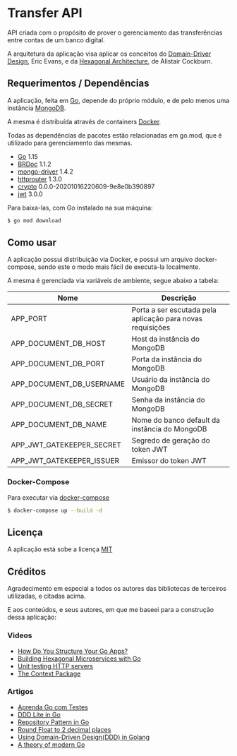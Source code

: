 # Transfer API

API criada com o propósito de prover o gerenciamento das transferências entre contas
de um banco digital.

A arquitetura da aplicação visa aplicar os conceitos do [Domain-Driver Design](https://www.amazon.com.br/Domain-Driven-Design-Eric-Evans/dp/8550800651),
Eric Evans, e da [Hexagonal Architecture](https://fideloper.com/hexagonal-architecture), de Alistair Cockburn.

## Requerimentos / Dependências
A aplicação, feita em [Go](https://golang.org/), depende do próprio módulo, e de pelo
menos uma instância [MongoDB](https://docs.mongodb.com/v4.2/).

A mesma é distribuída através de containers [Docker](https://docs.docker.com/).

Todas as dependências de pacotes estão relacionadas em go.mod, que é utilizado para 
gerenciamento das mesmas.

- [Go](https://golang.org/dl/) 1.15
- [BRDoc](https://github.com/Nhanderu/brdoc) 1.1.2
- [mongo-driver](https://github.com/mongodb/mongo-go-driver) 1.4.2
- [httprouter](https://github.com/julienschmidt/httprouter) 1.3.0
- [crypto](https://golang.org/x/crypto) 0.0.0-20201016220609-9e8e0b390897
- [jwt](https://github.com/gbrlsnchs/jwt) 3.0.0

Para baixa-las, com Go instalado na sua máquina:
```bash
$ go mod download
```

## Como usar

A aplicação possui distribuição via Docker, e possui um arquivo docker-compose, sendo este o modo mais fácil de 
executa-la localmente.

A mesma é gerenciada via variáveis de ambiente, segue abaixo a tabela:

| Nome                      | Descrição                                                  |
|---------------------------|------------------------------------------------------------|
| APP_PORT                  | Porta a ser escutada pela aplicação para novas requisições |
| APP_DOCUMENT_DB_HOST      | Host da instância do MongoDB                               |
| APP_DOCUMENT_DB_PORT      | Porta da instância do MongoDB                              |
| APP_DOCUMENT_DB_USERNAME  | Usuário da instância do MongoDB                            |
| APP_DOCUMENT_DB_SECRET    | Senha da instância do MongoDB                              |
| APP_DOCUMENT_DB_NAME      | Nome do banco default da instância do MongoDB              |
| APP_JWT_GATEKEEPER_SECRET | Segredo de geração do token JWT                            |
| APP_JWT_GATEKEEPER_ISSUER | Emissor do token JWT                                       |

### Docker-Compose

Para executar via [docker-compose](https://docs.docker.com/compose/)

```bash
$ docker-compose up --build -d
```

## Licença
 A aplicação está sobe a licença [MIT](https://choosealicense.com/licenses/mit/)
 
## Créditos

Agradecimento em especial a todos os autores das bibliotecas de terceiros utilizadas, e
citadas acima.

E aos conteúdos, e seus autores, em que me baseei para a construção dessa aplicação:

### Videos

- [How Do You Structure Your Go Apps?](https://www.youtube.com/watch?v=1rxDzs0zgcE&t=2152s)
- [Building Hexagonal Microservices with Go](https://www.youtube.com/watch?v=rQnTtQZGpg8)
- [Unit testing HTTP servers](https://www.youtube.com/watch?v=hVFEV-ieeew)
- [The Context Package](https://www.youtube.com/watch?v=LSzR0VEraWw)


### Artigos

- [Aprenda Go com Testes](https://larien.gitbook.io/aprenda-go-com-testes/)
- [DDD Lite in Go](https://threedots.tech/post/ddd-lite-in-go-introduction/)
- [Repository Pattern in Go](https://threedots.tech/post/repository-pattern-in-go/)
- [Round Float to 2 decimal places](https://yourbasic.org/golang/round-float-2-decimal-places/)
- [Using Domain-Driven Design(DDD) in Golang](https://dev.to/stevensunflash/using-domain-driven-design-ddd-in-golang-3ee5)
- [A theory of modern Go](http://peter.bourgon.org/blog/2017/06/09/theory-of-modern-go.html)